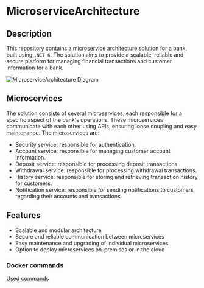 # MicroserviceArchitecture
## Description
This repository contains a microservice architecture solution for a bank, built using `.NET 6`. The solution aims to provide a scalable, reliable and secure platform for managing financial transactions and customer information for a bank. </br>

![MicroserviceArchitecture Diagram](https://user-images.githubusercontent.com/30439829/216081783-31871fff-8fc3-4afc-96a8-6466c81abd40.png)

## Microservices
The solution consists of several microservices, each responsible for a specific aspect of the bank's operations. These microservices communicate with each other using APIs, ensuring loose coupling and easy maintenance. The microservices are:

- Security service: responsible for authentication.
- Account service: responsible for managing customer account information.
- Deposit service: responsible for processing deposit transactions.
- Withdrawal service: responsible for processing withdrawal transactions.
- History service: responsible for storing and retrieving transaction history for customers.
- Notification service: responsible for sending notifications to customers regarding their accounts and transactions.

## Features
- Scalable and modular architecture
- Secure and reliable communication between microservices
- Easy maintenance and upgrading of individual microservices
- Option to deploy microservices on-premises or in the cloud

### Docker commands
[Used commands](https://github.com/JoseAndresHV/MicroserviceArchitecture/blob/master/docker-commands.md)





